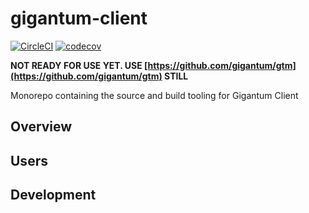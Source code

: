 # gigantum-client

[![CircleCI](https://circleci.com/gh/gigantum/gigantum-client/tree/master.svg?style=svg)](https://circleci.com/gh/gigantum/gigantum-client/tree/master)  [![codecov](https://codecov.io/gh/gigantum/gigantum-client/branch/master/graph/badge.svg?token=1k6CENUN8G)](https://codecov.io/gh/gigantum/gigantum-client)

**NOT READY FOR USE YET. USE [https://github.com/gigantum/gtm](https://github.com/gigantum/gtm) STILL**


Monorepo containing the source and build tooling for Gigantum Client


## Overview


## Users


## Development

